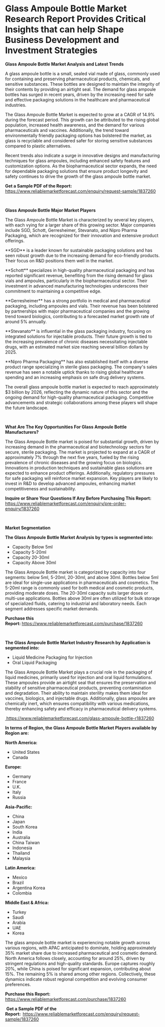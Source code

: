 <p><h1>Glass Ampoule Bottle Market Research Report Provides Critical Insights that can help Shape Business Development and Investment Strategies</h1></p><p><strong>Glass Ampoule Bottle Market Analysis and Latest Trends</strong></p>
<p><p>A glass ampoule bottle is a small, sealed vial made of glass, commonly used for containing and preserving pharmaceutical products, chemicals, and sensitive substances. These bottles are designed to maintain the integrity of their contents by providing an airtight seal. The demand for glass ampoule bottles has surged in recent years, driven by the increasing need for safe and effective packaging solutions in the healthcare and pharmaceutical industries.</p><p>The Glass Ampoule Bottle Market is expected to grow at a CAGR of 14.9% during the forecast period. This growth can be attributed to the rising global population, increased health awareness, and the demand for various pharmaceuticals and vaccines. Additionally, the trend toward environmentally friendly packaging options has bolstered the market, as glass is recyclable and considered safer for storing sensitive substances compared to plastic alternatives.</p><p>Recent trends also indicate a surge in innovative designs and manufacturing techniques for glass ampoules, including enhanced safety features and customization options. As the biopharmaceutical sector expands, the need for dependable packaging solutions that ensure product longevity and safety continues to drive the growth of the glass ampoule bottle market.</p></p>
<p><strong>Get a Sample PDF of the Report:&nbsp;</strong> <a href="https://www.reliablemarketforecast.com/enquiry/request-sample/1837260?utm_campaign=2994&utm_medium=2&utm_source=Github&utm_content=ia&utm_term=19042025&utm_id=glass-ampoule-bottle">https://www.reliablemarketforecast.com/enquiry/request-sample/1837260</a></p>
<p>&nbsp;</p>
<p><strong>Glass Ampoule Bottle Major Market Players</strong></p>
<p><p>The Glass Ampoule Bottle Market is characterized by several key players, with each vying for a larger share of this growing sector. Major companies include SGD, Schott, Gerresheimer, Stevanato, and Nipro Pharma Packaging, which are recognized for their innovation and extensive product offerings.</p><p>**SGD** is a leader known for sustainable packaging solutions and has seen robust growth due to the increasing demand for eco-friendly products. Their focus on R&D positions them well in the market.</p><p>**Schott** specializes in high-quality pharmaceutical packaging and has reported significant revenue, benefiting from the rising demand for glass vials and ampoules, particularly in the biopharmaceutical sector. Their investment in advanced manufacturing technologies underscores their commitment to maintaining a competitive edge.</p><p>**Gerresheimer** has a strong portfolio in medical and pharmaceutical packaging, including ampoules and vials. Their revenue has been bolstered by partnerships with major pharmaceutical companies and the growing trend toward biologics, contributing to a forecasted market growth rate of around 5% annually.</p><p>**Stevanato** is influential in the glass packaging industry, focusing on integrated solutions for injectable products. Their future growth is tied to the increasing prevalence of chronic diseases necessitating injectable drugs, with an estimated market size reaching several billion dollars by 2025.</p><p>**Nipro Pharma Packaging** has also established itself with a diverse product range specializing in sterile glass packaging. The company's sales revenue has seen a notable uptick thanks to rising global healthcare spending and an increasing emphasis on safe drug delivery systems.</p><p>The overall glass ampoule bottle market is expected to reach approximately $3 billion by 2026, reflecting the dynamic nature of this sector and the ongoing demand for high-quality pharmaceutical packaging. Competitive advancements and strategic collaborations among these players will shape the future landscape.</p></p>
<p>&nbsp;</p>
<p><strong>What Are The Key Opportunities For Glass Ampoule Bottle Manufacturers?</strong></p>
<p><p>The Glass Ampoule Bottle market is poised for substantial growth, driven by increasing demand in the pharmaceutical and biotechnology sectors for secure, sterile packaging. The market is projected to expand at a CAGR of approximately 7% through the next five years, fueled by the rising prevalence of chronic diseases and the growing focus on biologics. Innovations in production techniques and sustainable glass solutions are expected to enhance product offerings. Additionally, regulatory pressures for safe packaging will reinforce market expansion. Key players are likely to invest in R&D to develop advanced ampoules, enhancing market competitiveness and sustainability.</p></p>
<p><strong>Inquire or Share Your Questions If Any Before Purchasing This Report:</strong> <a href="https://www.reliablemarketforecast.com/enquiry/pre-order-enquiry/1837260?utm_campaign=2994&utm_medium=2&utm_source=Github&utm_content=ia&utm_term=19042025&utm_id=glass-ampoule-bottle">https://www.reliablemarketforecast.com/enquiry/pre-order-enquiry/1837260</a></p>
<p>&nbsp;</p>
<p><strong>Market Segmentation</strong></p>
<p><strong>The Glass Ampoule Bottle Market Analysis by types is segmented into:</strong></p>
<p><ul><li>Capacity Below 5ml</li><li>Capacity 5-20ml</li><li>Capacity 20-30ml</li><li>Capacity Above 30ml</li></ul></p>
<p><p>The Glass Ampoule Bottle market is categorized by capacity into four segments: below 5ml, 5-20ml, 20-30ml, and above 30ml. Bottles below 5ml are ideal for single-use applications in pharmaceuticals and cosmetics. The 5-20ml range is commonly used for both medical and cosmetic products, providing moderate doses. The 20-30ml capacity suits larger doses or multi-use applications. Bottles above 30ml are often utilized for bulk storage of specialized fluids, catering to industrial and laboratory needs. Each segment addresses specific market demands.</p></p>
<p><strong>Purchase this Report:&nbsp;</strong><a href="https://www.reliablemarketforecast.com/purchase/1837260?utm_campaign=2994&utm_medium=2&utm_source=Github&utm_content=ia&utm_term=19042025&utm_id=glass-ampoule-bottle">https://www.reliablemarketforecast.com/purchase/1837260</a></p>
<p>&nbsp;</p>
<p><strong>The Glass Ampoule Bottle Market Industry Research by Application is segmented into:</strong></p>
<p><ul><li>Liquid Medicine Packaging for Injection</li><li>Oral Liquid Packaging</li></ul></p>
<p><p>The Glass Ampoule Bottle Market plays a crucial role in the packaging of liquid medicines, primarily used for injection and oral liquid formulations. These ampoules provide an airtight seal that ensures the preservation and stability of sensitive pharmaceutical products, preventing contamination and degradation. Their ability to maintain sterility makes them ideal for vaccines, biologics, and injectable drugs. Additionally, glass ampoules are chemically inert, which ensures compatibility with various medications, thereby enhancing safety and efficacy in pharmaceutical delivery systems.</p></p>
<p><a href="https://www.reliablemarketforecast.com/glass-ampoule-bottle-r1837260?utm_campaign=2994&utm_medium=2&utm_source=Github&utm_content=ia&utm_term=19042025&utm_id=glass-ampoule-bottle">&nbsp;https://www.reliablemarketforecast.com/glass-ampoule-bottle-r1837260</a></p>
<p><strong>In terms of Region, the Glass Ampoule Bottle Market Players available by Region are:</strong></p>
<p>
    <p> <strong> North America: </strong>
        <ul>
            <li>United States</li>
            <li>Canada</li>
        </ul>
        </p> 
    <p> <strong> Europe: </strong>
        <ul>
            <li>Germany</li>
            <li>France</li>
            <li>U.K.</li>
            <li>Italy</li>
            <li>Russia</li>
        </ul>
        </p> 
    <p> <strong> Asia-Pacific: </strong>
        <ul>
            <li>China</li>
            <li>Japan</li>
            <li>South Korea</li>
            <li>India</li>
            <li>Australia</li>
            <li>China Taiwan</li>
            <li>Indonesia</li>
            <li>Thailand</li>
            <li>Malaysia</li>
        </ul>
        </p> 
    <p> <strong> Latin America: </strong>
        <ul>
            <li>Mexico</li>
            <li>Brazil</li>
            <li>Argentina Korea</li>
            <li>Colombia</li>
        </ul>
        </p> 
    <p> <strong> Middle East & Africa: </strong>
        <ul>
            <li>Turkey</li>
            <li>Saudi</li>
            <li>Arabia</li>
            <li>UAE</li>
            <li>Korea</li>
        </ul>
    </p>
    </p>
<p><p>The glass ampoule bottle market is experiencing notable growth across various regions, with APAC anticipated to dominate, holding approximately 35% market share due to increased pharmaceutical and cosmetic demand. North America follows closely, accounting for around 25%, driven by stringent regulations and high-quality standards. Europe captures roughly 20%, while China is poised for significant expansion, contributing about 15%. The remaining 5% is shared among other regions. Collectively, these dynamics indicate robust regional competition and evolving consumer preferences.</p></p>
<p><strong>Purchase this Report: </strong><a href="https://www.reliablemarketforecast.com/purchase/1837260?utm_campaign=2994&utm_medium=2&utm_source=Github&utm_content=ia&utm_term=19042025&utm_id=glass-ampoule-bottle">https://www.reliablemarketforecast.com/purchase/1837260</a></p>
<p>&nbsp;<strong>Get a Sample PDF of the Report:&nbsp;&nbsp;</strong><a href="https://www.reliablemarketforecast.com/enquiry/request-sample/1837260?utm_campaign=2994&utm_medium=2&utm_source=Github&utm_content=ia&utm_term=19042025&utm_id=glass-ampoule-bottle">https://www.reliablemarketforecast.com/enquiry/request-sample/1837260</a></p>
<p><strong></strong></p>
<p><p></p><p></p><p></p></p>